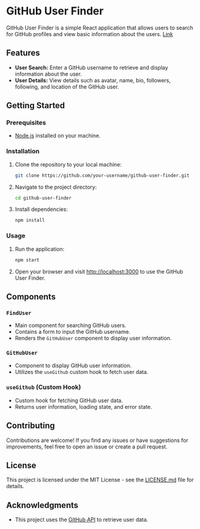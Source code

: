 
# GitHub User Finder

GitHub User Finder is a simple React application that allows users to search for GitHub profiles and view basic information about the users. [Link](https://github-account-finder-react.vercel.app/)

## Features

- **User Search:** Enter a GitHub username to retrieve and display information about the user.
- **User Details:** View details such as avatar, name, bio, followers, following, and location of the GitHub user.

## Getting Started

### Prerequisites

- [Node.js](https://nodejs.org/) installed on your machine.

### Installation

1. Clone the repository to your local machine:

   ```bash
   git clone https://github.com/your-username/github-user-finder.git
   ```

2. Navigate to the project directory:

   ```bash
   cd github-user-finder
   ```

3. Install dependencies:

   ```bash
   npm install
   ```

### Usage

1. Run the application:

   ```bash
   npm start
   ```

2. Open your browser and visit [http://localhost:3000](http://localhost:3000) to use the GitHub User Finder.

## Components

### `FindUser`

- Main component for searching GitHub users.
- Contains a form to input the GitHub username.
- Renders the `GitHubUser` component to display user information.

### `GitHubUser`

- Component to display GitHub user information.
- Utilizes the `useGithub` custom hook to fetch user data.

### `useGithub` (Custom Hook)

- Custom hook for fetching GitHub user data.
- Returns user information, loading state, and error state.

## Contributing

Contributions are welcome! If you find any issues or have suggestions for improvements, feel free to open an issue or create a pull request.

## License

This project is licensed under the MIT License - see the [LICENSE.md](LICENSE.md) file for details.

## Acknowledgments

- This project uses the [GitHub API](https://developer.github.com/v3/) to retrieve user data.

